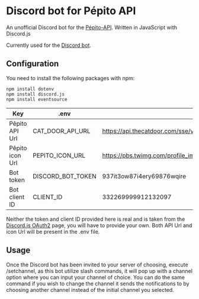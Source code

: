 # Discord bot for Pépito API

An unofficial Discord bot for the [Pépito-API](https://github.com/Clement87/Pepito-API?). Written in JavaScript with Discord.js

Currently used for the [Discord bot](https://discord.com/oauth2/authorize?client_id=1282732564657737788&permissions=2147601408&integration_type=0&scope=bot).

## Configuration

You need to install the following packages with npm:
```
npm install dotenv
npm install discord.js
npm install eventsource
```

| Key                   | .env              | Example value                                                                 |
|-----------------------|-------------------|-------------------------------------------------------------------------------|
| Pêpito API Url        | CAT_DOOR_API_URL  | https://api.thecatdoor.com/sse/v1/events                                      |
| Pêpito icon Url       | PEPITO_ICON_URL   | https://pbs.twimg.com/profile_images/1713252555336134657/gD97QysY_400x400.jpg |
| Bot token             | DISCORD_BOT_TOKEN | 937it3ow87i4ery69876wqire                                                     |
| Bot client ID         | CLIENT_ID         | 332269999912132097                                                            |

Neither the token and client ID provided here is real and is taken from the [Discord.js OAuth2](https://discord.com/developers/docs/topics/oauth2) page, you will have to provide your own. 
Both API Url and icon Url will be present in the .env file.

## Usage

Once the Discord bot has been invited to your server of choosing, execute /setchannel, as this bot utilize slash commands, it will pop up with a channel option where you can input your channel of choice.
You can do the same command if you wish to change the channel it sends the notifications to by choosing another channel instead of the initial channel you selected.
